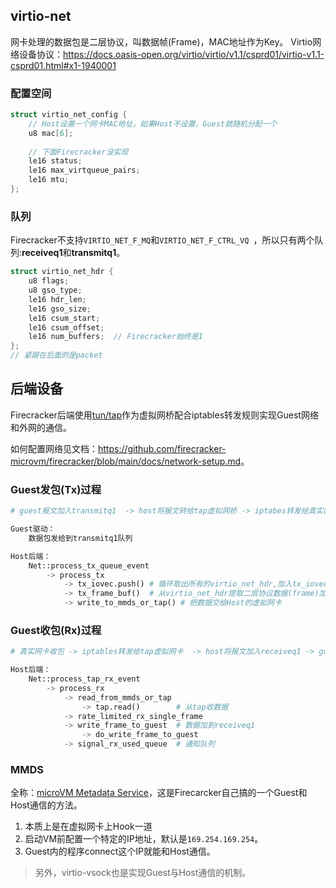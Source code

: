 ## virtio-net

网卡处理的数据包是二层协议，叫数据帧(Frame)，MAC地址作为Key。
Virtio网络设备协议：<https://docs.oasis-open.org/virtio/virtio/v1.1/csprd01/virtio-v1.1-csprd01.html#x1-1940001>

### 配置空间

```c
struct virtio_net_config { 
    // Host设置一个网卡MAC地址，如果Host不设置，Guest就随机分配一个
    u8 mac[6]; 
    
    // 下面Firecracker没实现
    le16 status; 
    le16 max_virtqueue_pairs; 
    le16 mtu; 
};
```
### 队列

Firecracker不支持`VIRTIO_NET_F_MQ`和`VIRTIO_NET_F_CTRL_VQ `，所以只有两个队列:**receiveq1**和**transmitq1**。

```c
struct virtio_net_hdr { 
    u8 flags; 
    u8 gso_type; 
    le16 hdr_len; 
    le16 gso_size; 
    le16 csum_start; 
    le16 csum_offset; 
    le16 num_buffers;  // Firecracker始终是1
};
// 紧跟在后面的是packet
```

## 后端设备

Firecracker后端使用[tun/tap](https://www.kernel.org/doc/Documentation/networking/tuntap.txt)作为虚拟网桥配合iptables转发规则实现Guest网络和外网的通信。

如何配置网络见文档：<https://github.com/firecracker-microvm/firecracker/blob/main/docs/network-setup.md>。

### Guest发包(Tx)过程

```python
# guest报文加入transmitq1  -> host将报文转给tap虚拟网桥 -> iptabes转发给真实网卡

Guest驱动：
	数据包发给到transmitq1队列

Host后端：
	Net::process_tx_queue_event
		-> process_tx
			-> tx_iovec.push() # 循环取出所有的virtio_net_hdr,加入tx_iovec
            -> tx_frame_buf()  # 从virtio_net_hdr提取二层协议数据(frame)加入tx_frame_buf中
            -> write_to_mmds_or_tap() # 把数据交给Host的虚拟网卡
```
### Guest收包(Rx)过程

```python
# 真实网卡收包 -> iptables转发给tap虚拟网卡  -> host将报文加入receiveq1 -> guest驱动处理

Host后端：
	Net::process_tap_rx_event
		-> process_rx
        	-> read_from_mmds_or_tap
            	-> tap.read()        # 从tap收数据
            -> rate_limited_rx_single_frame
            -> write_frame_to_guest  # 数据加到receiveq1
            	-> do_write_frame_to_guest
            -> signal_rx_used_queue  # 通知队列
```

### MMDS

全称：[microVM Metadata Service](https://github.com/firecracker-microvm/firecracker/tree/main/docs/mmds)，这是Firecarcker自己搞的一个Guest和Host通信的方法。

1. 本质上是在虚拟网卡上Hook一道
2. 启动VM前配置一个特定的IP地址，默认是`169.254.169.254`。
3. Guest内的程序connect这个IP就能和Host通信。

> 另外，virtio-vsock也是实现Guest与Host通信的机制。



